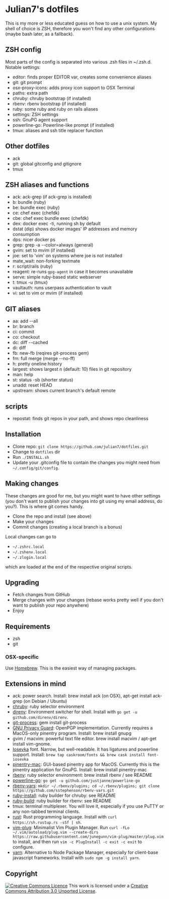 # Julian7's dotfiles

This is my more or less educated guess on how to use a unix system. My shell of
choice is ZSH, therefore you won't find any other configurations (maybe bash
later, as a fallback).

## ZSH config

Most parts of the config is separated into various .zsh files in ~/.zsh.d.
Notable settings:

* editor: finds proper EDITOR var, creates some convenience aliases
* git: git prompt
* osx-proxy-icons: adds proxy icon support to OSX Terminal
* paths: extra path
* chruby: chruby bootstrap (if installed)
* rbenv: rbenv bootstrap (if installed)
* ruby: some ruby and ruby on rails aliases
* settings: ZSH settings
* ssh: GnuPG agent support
* powerline-go: Powerline-like prompt (if installed)
* tmux: aliases and ssh title replacer function

## Other dotfiles

* ack
* git: global gitconfig and gitignore
* tmux

## ZSH aliases and functions

* ack: ack-grep (if ack-grep is installed)
* b: bundle (ruby)
* be: bundle exec (ruby)
* ce: chef exec (chefdk)
* cbe: chef exec bundle exec (chefdk)
* dex: docker exec -ti, running sh by default
* dstat (dip) shows docker images' IP addresses and memory consumption
* dps: nicer docker ps
* grep: grep -a --color=always (general)
* gvim: set to mvim (if installed)
* joe: set to 'vim' on systems where joe is not installed
* mate\_wait: non-forking textmate
* r: script/rails (ruby)
* reagent: re-runs `gpg-agent` in case it becomes unavailable
* serve: simple ruby-based static webserver
* t: tmux -u (tmux)
* vaultauth: runs userpass authentication to vault
* vi: set to vim or mvim (if installed)

## GIT aliases

* aa: add --all
* br: branch
* ci: commit
* co: checkout
* dc: diff --cached
* di: diff
* fb: new-fb (reqires git-process gem)
* fm: full merge (merge --no-ff)
* h: pretty oneline history
* largest: shows largest *n* (default: 10) files in git repository
* man: help
* st: status -sb (shorter status)
* unadd: reset HEAD
* upstream: shows current branch's default remote

## scripts

* repostat: finds git repos in your path, and shows repo cleanliness

## Installation

* Clone repo: `git clone https://github.com/julian7/dotfiles.git`
* Change to `dotfiles` dir
* Run `./INSTALL.sh`
* Update your .gitconfig file to contain the changes you might need from
  `~/.config/git/config`.

## Making changes

These changes are good for me, but you might want to have other settings (you
don't want to publish your changes into git using my email address, do you?).
This is where git comes handy.

* Clone the repo and install (see above)
* Make your changes
* Commit changes (creating a local branch is a bonus)

Local changes can go to

* `~/.zshrc.local`
* `~/.zshenv.local`
* `~/.zlogin.local`

which are loaded at the end of the respective original scripts.

## Upgrading

* Fetch changes from GitHub
* Merge changes with your changes (rebase works pretty well if you don't want
  to publish your repo anywhere)
* Enjoy

## Requirements

* zsh
* git

### OSX-specific

Use [Homebrew](https://brew.sh/). This is the easiest way of
managing packages.

## Extensions in mind

* ack: power search. Install: brew install ack (on OSX), apt-get install
  ack-grep (on Debian / Ubuntu)
* [chruby](https://github.com/postmodern/chruby): ruby selector environment
* [direnv](https://github.com/direnv/direnv): Environment switcher for
  shell. Install with `go get -u github.com/direnv/direnv`.
* [git-process](https://github.com/jdigger/git-process): gem install
  git-process
* [GNU Privacy Guard](https://gnupg.org/): OpenPGP implementation.
  Currently requires a MacOS-only pinentry program. Install: brew install gnupg
* gvim / macvim: powerful text file editor. brew install macvim / apt-get
  install vim-gnome.
* [Iosevka](https://github.com/be5invis/Iosevka) font. Narrow, but
  well-readable. It has ligatures and powerline support. Install:
  `brew tap caskroom/fonts && brew cask install font-iosevka`
* [pinentry-mac](https://github.com/GPGTools/pinentry-mac): GUI-based
  pinentry app for MacOS. Currently this is the pinentry application for
  GnuPG. Install: brew install pinentry-mac
* [rbenv](https://github.com/sstephenson/rbenv): ruby selector environment:
  brew install rbenv / see README
* [powerline-go](https://github.com/justjanne/powerline-go): `go get -u
  github.com/justjanne/powerline-go`
* [rbenv-vars](https://github.com/sstephenson/rbenv-vars): `mkdir
  ~/.rbenv/plugins; cd ~/.rbenv/plugins; git clone
  https://github.com/sstephenson/rbenv-vars.git`
* [ruby-install](https://github.com/postmodern/ruby-install): ruby builder for
  chruby: see README
* [ruby-build](https://github.com/sstephenson/ruby-build): ruby builder for
  rbenv: see README
* tmux: terminal multiplexer. You will love it, especially if you use PuTTY or
  any non-tabbed terminal clients.
* [rust](https://www.rust-lang.org/): Rust programming language. Install with `curl https://sh.rustup.rs -sSf | sh`.
* [vim-plug](https://github.com/junegunn/vim-plug): Minimalist Vim Plugin Manager.
  Run `curl -fLo ~/.vim/autoload/plug.vim --create-dirs https://raw.githubusercontent.com/junegunn/vim-plug/master/plug.vim` to install, and then run `vim -c PlugInstall -c exit -c exit` to configure.
* [yarn](https://yarnpkg.com/): Alternative to Node Package Manager,
  especially for client-base javascript frameworks. Install with `sudo
  npm -g install yarn`.

## Copyright

[![Creative Commons Licence](http://i.creativecommons.org/l/by/3.0/88x31.png)](http://creativecommons.org/licenses/by/3.0/)
This work is licensed under a [Creative Commons Attribution 3.0 Unported License](http://creativecommons.org/licenses/by/3.0/).
